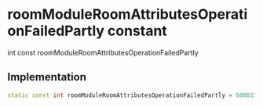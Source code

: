 


# roomModuleRoomAttributesOperationFailedPartly constant







int const roomModuleRoomAttributesOperationFailedPartly
  







## Implementation

```dart
static const int roomModuleRoomAttributesOperationFailedPartly = 6000332;
```







